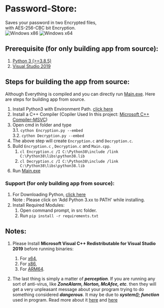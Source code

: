 # Password-Store:
Saves your password in two Encrypted files,<br>
with AES-256-CBC bit Encryption.<br>
![Windows x86](https://github.com/garvit-joshi/Password-Store/workflows/Windows%20x86/badge.svg?branch=master)
![Windows x64](https://github.com/garvit-joshi/Password-Store/workflows/Windows%20x64/badge.svg?branch=master)

## Prerequisite (for only building app from source):
1. [Python 3 (>=3.8.5)](https://www.python.org/)
2. [Visual Studio 2019](https://visualstudio.microsoft.com/vs/)

## Steps for building the app from source:

Although Everything is compiled and you can directly run [Main.exe](https://github.com/garvit-joshi/Password-Store/tree/master/bin64). Here are steps for building app from source.

1. Install Python3 with Environment Path. [click here](https://www.python.org/)
2. Install a C++ Compiler (Copiler Used In this project: [Microsoft C++ Compiler-MSVC](https://visualstudio.microsoft.com/downloads/))
3. Open cmd in folder and type <br>
3.1. ```cython Encryption.py --embed```  
3.2. ```cython Decryption.py --embed```
4. The above step will create ```Encryption.c``` and ```Decryption.c```.
5. Build ```Encryption.c``` , ```Decryption.c``` and ```Main.cpp```.
    1. ```cl Encryption.c /I C:\Python38\include /link C:\Python38\libs\python38.lib```
    2. ```cl Decryption.c /I C:\Python38\include /link C:\Python38\libs\python38.lib```
6. Run [Main.exe](https://github.com/garvit-joshi/Password-Store/tree/master/bin64)

### Support (for only building app from source):

1. For Downloading Python, [click here](https://www.python.org/) <br>
Note : Please click on 'Add Python 3.xx to PATH' while installing.
2. Install Required Modules:
    1. Open command prompt, in src folder.
    2. Run ```pip install -r requirements.txt```

## Notes:

1. Please Install **Microsoft Visual C++ Redistributable for Visual Studio 2019** before running binaries:
    1. For [x64](https://aka.ms/vs/16/release/VC_redist.x64.exe),
    2. For [x86](https://aka.ms/vs/16/release/VC_redist.x86.exe),
    3. For [ARM64](https://aka.ms/vs/16/release/VC_redist.arm64.exe).

2. The last thing is simply a matter of ***perception***. If you are running any sort of anti-virus, like ***ZoneAlarm, Norton, McAfee, etc***. then they will get a very unpleasant message about your program trying to do something considered ***dangerous***. It may be due to ***system(); function*** used in program. Read more about it [here](http://www.cplusplus.com/reference/cstdlib/system/) and [here](http://www.cplusplus.com/articles/j3wTURfi/)
